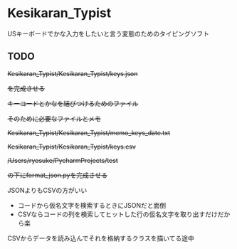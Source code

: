 # Kesikaran_Typist

USキーボードでかな入力をしたいと言う変態のためのタイピングソフト



## TODO

~~Kesikaran_Typist/Kesikaran_Typist/keys.json~~

~~を完成させる~~

~~キーコードとかなを結びつけるためのファイル~~

~~そのために必要なファイルとメモ~~

~~Kesikaran_Typist/Kesikaran_Typist/memo_keys_date.txt~~

~~Kesikaran_Typist/Kesikaran_Typist/keys.csv~~



~~/Users/ryosuke/PycharmProjects/test~~

~~の下にformat_json.pyを完成させる~~



JSONよりもCSVの方がいい

- コードから仮名文字を検索するときにJSONだと面倒
- CSVならコードの列を検索してヒットした行の仮名文字を取り出すだけだから楽

CSVからデータを読み込んでそれを格納するクラスを描いてる途中


